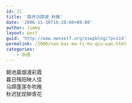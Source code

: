 ```yaml
---
id: 21
title: '南开马蹄湖 秋晚'
date: '2006-11-10T16:28:00+08:00'
author: Jimmy
layout: post
guid: 'http://www.ownself.org/oswpblog/?p=114'
permalink: /2006/nan-kai-ma-ti-hu-qiu-wan.html
categories:
    - 杂感
---
```


朝池晨烟漫彩霞   
暮日残阳映人佳   
马蹄蓬莲冬吹晚   
秋迟犹现柳青花